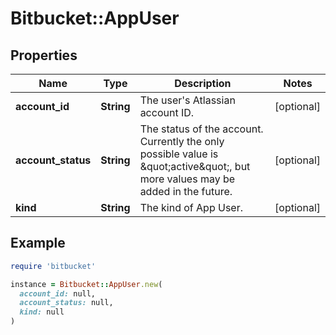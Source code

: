 # Bitbucket::AppUser

## Properties

| Name | Type | Description | Notes |
| ---- | ---- | ----------- | ----- |
| **account_id** | **String** | The user&#39;s Atlassian account ID. | [optional] |
| **account_status** | **String** | The status of the account. Currently the only possible value is \&quot;active\&quot;, but more values may be added in the future. | [optional] |
| **kind** | **String** | The kind of App User. | [optional] |

## Example

```ruby
require 'bitbucket'

instance = Bitbucket::AppUser.new(
  account_id: null,
  account_status: null,
  kind: null
)
```

